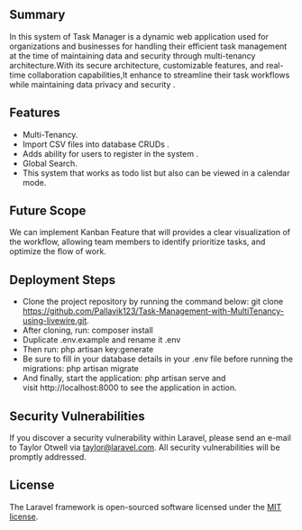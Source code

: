 
## Summary


In this system of Task Manager is a dynamic web application used for organizations and businesses for handling their efficient task management at the time of  maintaining data and security through multi-tenancy architecture.With its secure architecture, customizable features, and real-time collaboration capabilities,It enhance  to streamline their task workflows while maintaining data privacy and security .



## Features
* Multi-Tenancy.
* Import CSV files into database CRUDs .
* Adds ability for users to register in the system .
* Global Search.
* This  system that works as todo list but also can be viewed in a calendar mode. 

## Future Scope
We can implement Kanban Feature that will  provides a clear visualization of the workflow, allowing team members to identify prioritize tasks, and optimize the flow of work.



   
## Deployment Steps
* Clone the project repository by running the command below:  git clone https://github.com/Pallavik123/Task-Management-with-MultiTenancy-using-livewire.git.
* After cloning, run:  composer install
* Duplicate .env.example and rename it .env
* Then run: php artisan key:generate
* Be sure to fill in your database details in your .env file before running the migrations:
	php artisan migrate
* And finally, start the application: php artisan serve
and visit http://localhost:8000 to see the application in action.  


## Security Vulnerabilities

If you discover a security vulnerability within Laravel, please send an e-mail to Taylor Otwell via [taylor@laravel.com](mailto:taylor@laravel.com). All security vulnerabilities will be promptly addressed.

## License

The Laravel framework is open-sourced software licensed under the [MIT license](https://opensource.org/licenses/MIT).
